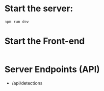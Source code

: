 # Start the server:

```
npm run dev
```

# Start the Front-end

```

```

# Server Endpoints (API)
 - /api/detections
